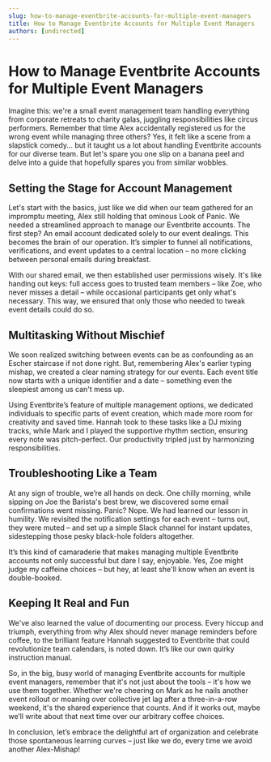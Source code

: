 ```yaml
---
slug: how-to-manage-eventbrite-accounts-for-multiple-event-managers
title: How to Manage Eventbrite Accounts for Multiple Event Managers
authors: [undirected]
---
```


# How to Manage Eventbrite Accounts for Multiple Event Managers

Imagine this: we're a small event management team handling everything from corporate retreats to charity galas, juggling responsibilities like circus performers. Remember that time Alex accidentally registered us for the wrong event while managing three others? Yes, it felt like a scene from a slapstick comedy... but it taught us a lot about handling Eventbrite accounts for our diverse team. But let's spare you one slip on a banana peel and delve into a guide that hopefully spares you from similar wobbles.

## Setting the Stage for Account Management

Let's start with the basics, just like we did when our team gathered for an impromptu meeting, Alex still holding that ominous Look of Panic. We needed a streamlined approach to manage our Eventbrite accounts. The first step? An email account dedicated solely to our event dealings. This becomes the brain of our operation. It’s simpler to funnel all notifications, verifications, and event updates to a central location – no more clicking between personal emails during breakfast.

With our shared email, we then established user permissions wisely. It's like handing out keys: full access goes to trusted team members – like Zoe, who never misses a detail – while occasional participants get only what's necessary. This way, we ensured that only those who needed to tweak event details could do so.

## Multitasking Without Mischief

We soon realized switching between events can be as confounding as an Escher staircase if not done right. But, remembering Alex's earlier typing mishap, we created a clear naming strategy for our events. Each event title now starts with a unique identifier and a date – something even the sleepiest among us can't mess up.

Using Eventbrite’s feature of multiple management options, we dedicated individuals to specific parts of event creation, which made more room for creativity and saved time. Hannah took to these tasks like a DJ mixing tracks, while Mark and I played the supportive rhythm section, ensuring every note was pitch-perfect. Our productivity tripled just by harmonizing responsibilities.

## Troubleshooting Like a Team

At any sign of trouble, we’re all hands on deck. One chilly morning, while sipping on Joe the Barista's best brew, we discovered some email confirmations went missing. Panic? Nope. We had learned our lesson in humility. We revisited the notification settings for each event – turns out, they were muted – and set up a simple Slack channel for instant updates, sidestepping those pesky black-hole folders altogether.

It’s this kind of camaraderie that makes managing multiple Eventbrite accounts not only successful but dare I say, enjoyable. Yes, Zoe might judge my caffeine choices – but hey, at least she'll know when an event is double-booked.

## Keeping It Real and Fun

We've also learned the value of documenting our process. Every hiccup and triumph, everything from why Alex should never manage reminders before coffee, to the brilliant feature Hannah suggested to Eventbrite that could revolutionize team calendars, is noted down. It’s like our own quirky instruction manual.

So, in the big, busy world of managing Eventbrite accounts for multiple event managers, remember that it's not just about the tools – it's how we use them together. Whether we're cheering on Mark as he nails another event rollout or moaning over collective jet lag after a three-in-a-row weekend, it's the shared experience that counts. And if it works out, maybe we’ll write about that next time over our arbitrary coffee choices.

In conclusion, let’s embrace the delightful art of organization and celebrate those spontaneous learning curves – just like we do, every time we avoid another Alex-Mishap!